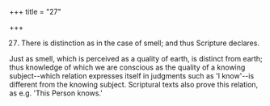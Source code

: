 +++
title = "27"

+++


27. There is distinction as in the case of smell; and thus Scripture declares.

Just as smell, which is perceived as a quality of earth, is distinct from earth; thus knowledge of which we are conscious as the quality of a knowing subject--which relation expresses itself in judgments such as 'I know'--is different from the knowing subject. Scriptural texts also prove this relation, as e.g. 'This Person knows.'

